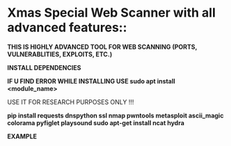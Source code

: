 # Xmas Special Web Scanner with all advanced features:: 

<B>THIS IS HIGHLY ADVANCED TOOL FOR WEB SCANNING (PORTS, VULNERABLITIES, EXPLOITS, ETC.)</B>

<B> INSTALL DEPENDENCIES </B>


<b> IF U FIND ERROR WHILE INSTALLING USE sudo apt install <module_name> </b> 

USE IT FOR RESEARCH PURPOSES ONLY !!!

<b>
pip install requests dnspython ssl nmap pwntools metasploit ascii_magic colorama pyfiglet playsound
sudo apt-get install ncat hydra
</b>

<b> EXAMPLE </b>

 